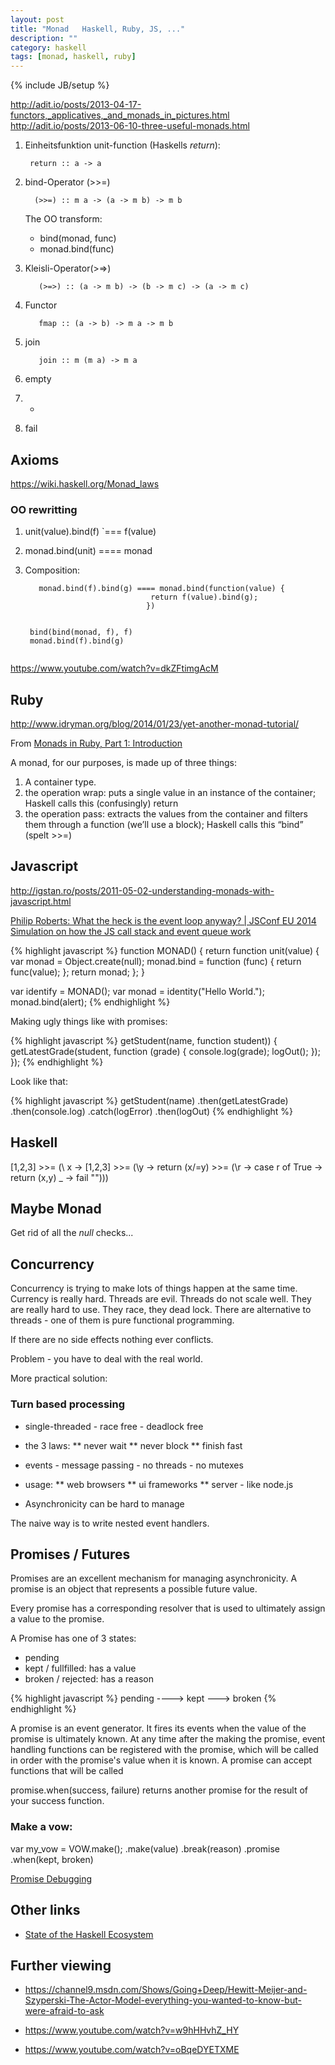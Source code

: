 ```yaml
---
layout: post
title: "Monad   Haskell, Ruby, JS, ..."
description: ""
category: haskell
tags: [monad, haskell, ruby]
---
```

{% include JB/setup %}




<http://adit.io/posts/2013-04-17-functors,_applicatives,_and_monads_in_pictures.html>
<http://adit.io/posts/2013-06-10-three-useful-monads.html>



1. Einheitsfunktion unit-function (Haskells _return_):
    <pre><code> return :: a -> a  </code></pre>

2. bind-Operator (&gt;&gt;=)
    <pre><code>  (>>=) :: m a -> (a -> m b) -> m b   </code></pre>

    The OO transform:
    * bind(monad, func)
    * monad.bind(func)


3. Kleisli-Operator(&gt;=&gt;)
    <pre><code>   (>=>) :: (a -> m b) -> (b -> m c) -> (a -> m c)   </code></pre>

4. Functor
    <pre><code>   fmap :: (a -> b) -> m a -> m b    </code></pre>

5. join
    <pre><code>   join :: m (m a) -> m a    </code></pre>

6. empty

7. +

8. fail


## Axioms

<https://wiki.haskell.org/Monad_laws>



### OO rewritting

1. unit(value).bind(f) `=== f(value)


2. monad.bind(unit) ==== monad


3. Composition:
    <pre><code>   monad.bind(f).bind(g) ==== monad.bind(function(value) { 
                               return f(value).bind(g);
                              }) 

    
    bind(bind(monad, f), f)
    monad.bind(f).bind(g)
    </code></pre>


    






https://www.youtube.com/watch?v=dkZFtimgAcM


## Ruby

http://www.idryman.org/blog/2014/01/23/yet-another-monad-tutorial/




From [Monads in Ruby, Part 1: Introduction](http://moonbase.rydia.net/mental/writings/programming/monads-in-ruby/00introduction.html)


A monad, for our purposes, is made up of three things:

1. A container type.
2. the operation wrap: puts a single value in an instance of the container; Haskell calls this (confusingly) return
3. the operation pass: extracts the values from the container and filters them through a function (we’ll use a block); Haskell calls this “bind” (spelt >>=)





## Javascript

http://igstan.ro/posts/2011-05-02-understanding-monads-with-javascript.html

[Philip Roberts: What the heck is the event loop anyway? | JSConf EU 2014](https://www.youtube.com/watch?v=8aGhZQkoFbQ)
[Simulation on how the JS call stack and event queue work](http://latentflip.com/loupe/)



{% highlight javascript %}
function MONAD() {
	return function unit(value) {
        var monad = Object.create(null);
        monad.bind = function (func) {
            return func(value);
        };
        return monad;
    };
}

var identify = MONAD();
var monad = identity("Hello World.");
monad.bind(alert);
{% endhighlight %}




Making ugly things like with promises:

{% highlight javascript %}
getStudent(name, function student)) {
    getLatestGrade(student, function (grade) {
        console.log(grade);
        logOut();
    });
});
{% endhighlight %}

Look like that:

{% highlight javascript %}
getStudent(name)
    .then(getLatestGrade)
    .then(console.log)
    .catch(logError)
    .then(logOut)
{% endhighlight %}



## Haskell

[1,2,3] >>= (\ x -> [1,2,3] >>= (\y -> return (x/=y) >>= (\r -> case r of
 True -> return (x,y) 
  _    -> fail "")))



## Maybe Monad

Get rid of all the _null_ checks...



## Concurrency

Concurrency is trying to make lots of things happen at the same time. Currency is really hard. 
Threads are evil. Threads do not scale well. They are really hard to use. They race, they dead lock.
There are alternative to threads - one of them is pure functional programming.

If there are no side effects nothing ever conflicts.

Problem - you have to deal with the real world.

More practical solution:

### Turn based processing

* single-threaded - race free - deadlock free
* the 3 laws: 
** never wait
** never block
** finish fast

* events - message passing - no threads - no mutexes
* usage:
** web browsers
** ui frameworks
** server - like node.js

* Asynchronicity can be hard to manage

The naive way is to write nested event handlers.

## Promises / Futures

Promises are an excellent mechanism for managing asynchronicity. A promise is an object that represents a possible future value.

Every promise has a corresponding resolver that is used to ultimately assign a value to the promise.

A Promise has one of 3 states:  
* pending
* kept / fullfilled: has a value
* broken / rejected: has a reason


{% highlight javascript %}
pending ----> kept
        \---> broken
{% endhighlight %}



A promise is an event generator. It fires its events when the value of the promise is ultimately known. At any time after the making the promise, event handling functions can be registered with the promise, which will be called in order with the promise's value when it is known. A promise can accept functions that will be called 

promise.when(success, failure) returns another promise for the result of your success function.

### Make a vow:

var my_vow = VOW.make();
    .make(value)
    .break(reason)
    .promise
        .when(kept, broken)









[Promise Debugging](http://stackoverflow.com/questions/25827234/how-to-debug-javascript-promises)







## Other links

* [State of the Haskell Ecosystem](http://www.haskellforall.com/2015/08/state-of-haskell-ecosystem-august-2015.html#logging)



## Further viewing

* <https://channel9.msdn.com/Shows/Going+Deep/Hewitt-Meijer-and-Szyperski-The-Actor-Model-everything-you-wanted-to-know-but-were-afraid-to-ask>

* <https://www.youtube.com/watch?v=w9hHHvhZ_HY>

* <https://www.youtube.com/watch?v=oBqeDYETXME>
